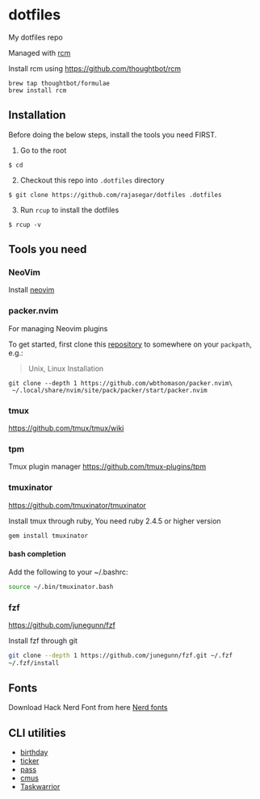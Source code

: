 # dotfiles
My dotfiles repo

Managed with [rcm](http://thoughtbot.github.io/rcm/rcm.7.html)

Install rcm using https://github.com/thoughtbot/rcm
```
brew tap thoughtbot/formulae
brew install rcm
```

## Installation
Before doing the below steps, install the tools you need FIRST.

1. Go to the root
```
$ cd
```
2. Checkout this repo into `.dotfiles` directory
```
$ git clone https://github.com/rajasegar/dotfiles .dotfiles
```

3. Run `rcup` to install the dotfiles
```
$ rcup -v
```

## Tools you need

### NeoVim
Install [neovim](https://github.com/neovim/neovim/wiki/Installing-Neovim)


### packer.nvim
For managing Neovim plugins


To get started, first clone this [repository](https://github.com/wbthomason/packer.nvim) to somewhere on your `packpath`, e.g.:

> Unix, Linux Installation
```shell
git clone --depth 1 https://github.com/wbthomason/packer.nvim\
 ~/.local/share/nvim/site/pack/packer/start/packer.nvim
```


### tmux
https://github.com/tmux/tmux/wiki

### tpm
Tmux plugin manager
https://github.com/tmux-plugins/tpm

### tmuxinator
https://github.com/tmuxinator/tmuxinator

Install tmux through ruby, You need ruby 2.4.5 or higher version

```sh
gem install tmuxinator
```
#### bash completion

Add the following to your ~/.bashrc:

```sh
source ~/.bin/tmuxinator.bash
```


### fzf
https://github.com/junegunn/fzf

Install fzf through git

```sh
git clone --depth 1 https://github.com/junegunn/fzf.git ~/.fzf
~/.fzf/install
```

## Fonts
Download Hack Nerd Font from here
[Nerd fonts](https://www.nerdfonts.com/font-downloads)


## CLI utilities
- [birthday](https://github.com/IonicaBizau/birthday)
- [ticker](https://github.com/achannarasappa/ticker)
- [pass](https://www.passwordstore.org/)
- [cmus](https://github.com/cmus/cmus)
- [Taskwarrior](https://taskwarrior.org/)
